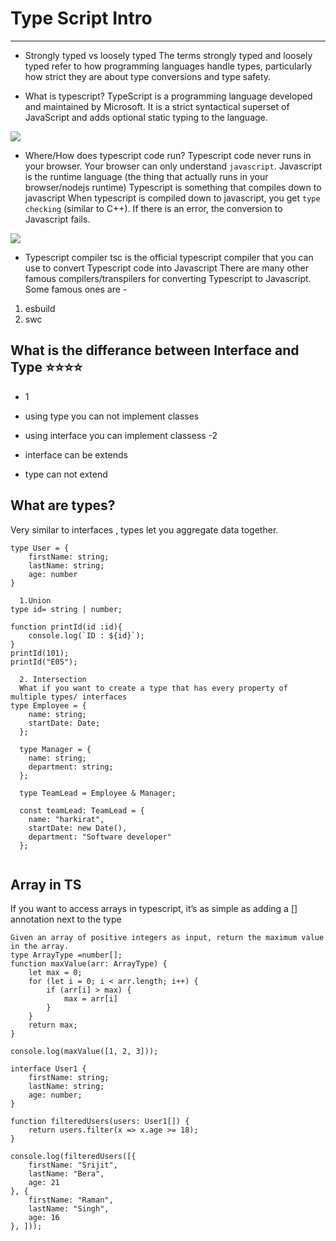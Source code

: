 # Type Script Intro
---
- Strongly typed vs loosely typed
The terms strongly typed and loosely typed refer to how programming languages handle types, particularly how strict they are about type conversions and type safety.

- What is typescript?
TypeScript is a programming language developed and maintained by Microsoft. 
It is a strict syntactical superset of JavaScript and adds optional static typing to the language.

<img src="https://www.notion.so/image/https%3A%2F%2Fprod-files-secure.s3.us-west-2.amazonaws.com%2F085e8ad8-528e-47d7-8922-a23dc4016453%2Fd578419f-7327-4580-9ece-2430f946db42%2FScreenshot_2024-01-28_at_1.00.19_AM.png?table=block&id=b04e253c-04bf-459c-a2a1-bcd33d400cdc&cache=v2">

- Where/How does typescript code run?
Typescript code never runs in your browser. Your browser can only understand `javascript`. 
Javascript is the runtime language (the thing that actually runs in your browser/nodejs runtime)
Typescript is something that compiles down to javascript
When typescript is compiled down to javascript, you get `type checking` (similar to C++). If there is an error, the conversion to Javascript fails. 
<img src="https://www.notion.so/image/https%3A%2F%2Fprod-files-secure.s3.us-west-2.amazonaws.com%2F085e8ad8-528e-47d7-8922-a23dc4016453%2F9eebffab-c71c-4259-bd0a-d3018f9cbcb6%2FScreenshot_2024-01-28_at_1.06.49_AM.png?table=block&id=c4e38c5b-b88b-420d-8c0b-cae9448be840&cache=v2">

- Typescript compiler
tsc is the official typescript compiler that you can use to convert Typescript code into Javascript
There are many other famous compilers/transpilers for converting Typescript to Javascript. Some famous ones are - 
1. esbuild
2. swc




##  What is the differance between Interface and Type ⭐⭐⭐⭐
  - 1
  - using type you can not implement classes

  - using interface you can implement classess
 -2 
  - interface can be extends
  - type can not extend



## What are types?
  Very similar to interfaces , types let you aggregate data together.
```
type User = {
	firstName: string;
	lastName: string;
	age: number
}
```

```
  1.Union 
type id= string | number;

function printId(id :id){
    console.log(`ID : ${id}`);
}
printId(101);
printId("E05");
```

```
  2. Intersection
  What if you want to create a type that has every property of multiple types/ interfaces
type Employee = {
    name: string;
    startDate: Date;
  };
  
  type Manager = {
    name: string;
    department: string;
  };
  
  type TeamLead = Employee & Manager;
  
  const teamLead: TeamLead = {
    name: "harkirat",
    startDate: new Date(),
    department: "Software developer"
  };
  
```

## Array in TS 
If you want to access arrays in typescript, it’s as simple as adding a [] annotation next to the type

```
Given an array of positive integers as input, return the maximum value in the array.
type ArrayType =number[];
function maxValue(arr: ArrayType) {
    let max = 0;
    for (let i = 0; i < arr.length; i++) {
        if (arr[i] > max) {
            max = arr[i]
        }
    }
    return max;
}

console.log(maxValue([1, 2, 3]));

```
```
interface User1 {
	firstName: string;
	lastName: string;
	age: number;
}

function filteredUsers(users: User1[]) {
    return users.filter(x => x.age >= 18);
}

console.log(filteredUsers([{
    firstName: "Srijit",
    lastName: "Bera",
    age: 21
}, {
    firstName: "Raman",
    lastName: "Singh",
    age: 16
}, ]));
```